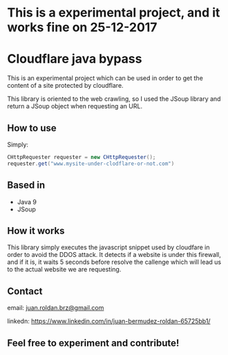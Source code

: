 # This is a experimental project, and it works fine on 25-12-2017

# Cloudflare java bypass
This is an experimental project which can be used in order to get the content of a site protected by cloudflare.

This library is oriented to the web crawling, so I used the JSoup library and return a JSoup object when requesting an URL.

## How to use

Simply:

```java
CHttpRequester requester = new CHttpRequester();
requester.get("www.mysite-under-clodflare-or-not.com")
```
## Based in
- Java 9
- JSoup
## How it works
This library simply executes the javascript snippet used by cloudfare in order to avoid the DDOS attack.
It detects if a website is under this firewall, and if it is, it waits 5 seconds before resolve the callenge which will lead us to the actual website we are requesting.

## Contact

email: juan.roldan.brz@gmail.com

linkedn: https://www.linkedin.com/in/juan-bermudez-roldan-65725bb1/

## Feel free to experiment and contribute!

